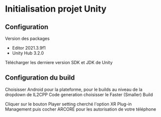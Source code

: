 # Initialisation projet Unity
## Configuration

Version des packages

- Editor 2021.3.9f1
- Unity Hub 3.2.0

Télécharger les derniere version SDK et JDK de Unity

## Configuration du build

Choisisser Android pour la plateforme, pour le builds au niveau de la dropdown de IL2CPP Code generation choisisser le Faster (Smaller) Build 

Cliquer sur le bouton Player setting cherché l'option XR Plug-in Management puis cocher ARCORE pour les autorisation de votre téléphone
